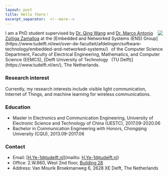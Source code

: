 ```yaml
---
layout: post
title: Hello there！
excerpt_separator:  <!--more-->
---
```


<img align="right" src="https://hantingye.github.io/assets/images/HantingYe.jpg"/>
I am a PhD student supervised by <a href="https://www.st.ewi.tudelft.nl/qing/" target="_blank">Dr. Qing Wang</a> and <a href="https://www.st.ewi.tudelft.nl/marco/publications.html" target="_blank">Dr. Marco Antonio
Zúñiga Zamalloa</a> at the [Embedded and Networked Systems (ENS) Group](https://www.tudelft.nl/ewi/over-de-faculteit/afdelingen/software-technology/embedded-and-networked-systems/) &nbsp;&thinsp;of the Computer Science Department, Faculty of Electrical Engineering, Mathematics, and Computer Science (EEMCS), [Delft University of Technology &nbsp;&thinsp;(TU Delft)](https://www.tudelft.nl/en/), The Netherlands.

### Research interest

Currently, my research interests include visible light communication, Internet of Things, and machine learning for wireless communications.


### Education

* Master in Electronics and Communication Engineering, University of Electronic Science and Technology of China (UESTC), 2017.09-2020.06
* Bachelor in Communication Engineering with Honors, Chongqing University (CQU), 2013.09-2017.06

### Contact

* Email: [H.Ye-1@tudelft.nl](mailto: H.Ye-1@tudelft.nl)
* Office: 2.W.860, West 2nd floor, [Building 28](https://iamap.tudelft.nl/poi/elektrotechniek-wiskunde-informatica/)
* Address: Van Mourik Broekmanweg 6, 2628 XE Delft, The Netherlands

